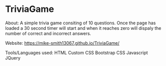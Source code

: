 # TriviaGame

About: A simple trivia game consiting of 10 questions. Once the page has loaded a 30 second timer will start and when it reaches zero will dispaly the number of correct and incorrect answers.

Website: https://mike-smith13067.github.io/TriviaGame/

Tools/Languages used:
HTML 
Custom CSS 
Bootstrap CSS 
Javascript 
JQuery